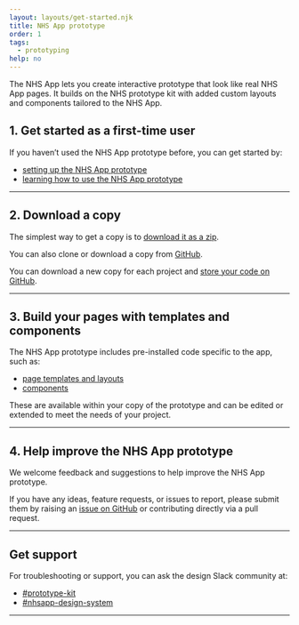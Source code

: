 ```yaml
---
layout: layouts/get-started.njk
title: NHS App prototype
order: 1
tags:
  - prototyping
help: no
---
```


The NHS App lets you create interactive prototype that look like real NHS App pages. It builds on the NHS prototype kit with added custom layouts and components tailored to the NHS App.

## 1. Get started as a first-time user

If you haven’t used the NHS App prototype before, you can get started by:

- [setting up the NHS App prototype](/get-started/nhsapp-prototype-setup/)
- [learning how to use the NHS App prototype](/get-started/nhsapp-prototype-learn/)

<hr class="nhsuk-section-break nhsuk-section-break--l nhsuk-section-break--visible app-section-break--width-4">

## 2. Download a copy

The simplest way to get a copy is to [download it as a zip](https://github.com/nhsuk/nhsapp-prototype/archive/refs/heads/main.zip).

You can also clone or download a copy from [GitHub](https://github.com/nhsuk/nhsapp-prototype).

You can download a new copy for each project and [store your code on GitHub](/get-started/github-and-heroku).

<hr class="nhsuk-section-break nhsuk-section-break--l nhsuk-section-break--visible app-section-break--width-4">

## 3. Build your pages with templates and components

The NHS App prototype includes pre-installed code specific to the app, such as:

- [page templates and layouts](https://nhs-app-redesign-prototype-96ab88b99fdb.herokuapp.com/pages/)
- [components](https://nhs-app-redesign-prototype-96ab88b99fdb.herokuapp.com/components/)

These are available within your copy of the prototype and can be edited or extended to meet the needs of your project.

<hr class="nhsuk-section-break nhsuk-section-break--l nhsuk-section-break--visible app-section-break--width-4">

## 4. Help improve the NHS App prototype

We welcome feedback and suggestions to help improve the NHS App prototype.

If you have any ideas, feature requests, or issues to report, please submit them by raising an [issue on GitHub](https://github.com/nhsuk/nhsapp-prototype/issues) or contributing directly via a pull request.

<hr class="nhsuk-section-break nhsuk-section-break--l nhsuk-section-break--visible app-section-break--width-4">

## Get support

For troubleshooting or support, you can ask the design Slack community at:

- [#prototype-kit](https://nhsdigitalcorporate.enterprise.slack.com/archives/C042J3MTJG2)
- [#nhsapp-design-system](https://nhsdigitalcorporate.enterprise.slack.com/archives/C06GY1LRP19)

<hr class="nhsuk-section-break nhsuk-section-break--l nhsuk-section-break--visible app-section-break--width-4">
